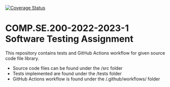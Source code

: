 [![Coverage Status](https://coveralls.io/repos/github/matilei/software_testing_course_test/badge.svg?branch=main)](https://coveralls.io/github/matilei/software_testing_course_test?branch=main)

# COMP.SE.200-2022-2023-1 Software Testing Assignment
This repository contains tests and GitHub Actions workflow for given source code file library.
- Source code files can be found under the /src folder
- Tests implemented are found under the /tests folder
- GitHub Actions workflow is found under the /.github/workflows/ folder
